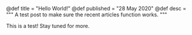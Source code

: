 @def title = "Hello World!"
@def published = "28 May 2020"
@def desc = """
    A test post to make sure the recent articles function works.
    """

This is a test! Stay tuned for more.
